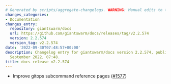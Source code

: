 ```yaml
---
# Generated by scripts/aggregate-changelogs. WARNING: Manual edits to this files will be overwritten.
changes_categories:
- Documentation
changes_entry:
  repository: giantswarm/docs
  url: https://github.com/giantswarm/docs/releases/tag/v2.2.574
  version: 2.2.574
  version_tag: v2.2.574
date: '2022-09-30T07:48:57+00:00'
description: Changelog entry for giantswarm/docs version 2.2.574, published on 30
  September 2022, 07:48.
title: docs release v2.2.574
---
```


- Improve gitops subcommand reference pages ([#1577](https://github.com/giantswarm/docs/pull/1577))
